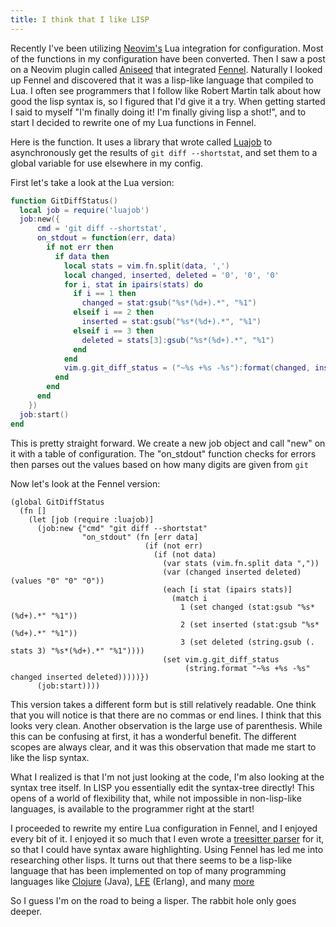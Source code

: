 ```yaml
---
title: I think that I like LISP
---
```


Recently I've been utilizing [Neovim's][neovim] Lua integration for configuration.
Most of the functions in my configuration have been converted.
Then I saw a post on a Neovim plugin called [Aniseed][aniseed] that integrated [Fennel][fennel].
Naturally I looked up Fennel and discovered that it was a lisp-like language that compiled to Lua.
I often see programmers that I follow like Robert Martin talk about how good the lisp syntax is, so I figured that I'd give it a try.
When getting started I said to myself "I'm finally doing it! I'm finally giving lisp a shot!", and to start I decided to rewrite one of my Lua functions in Fennel.

Here is the function.
It uses a library that wrote called [Luajob][luajob] to asynchronously get the results of `git diff --shortstat`, and set them to a global variable for use elsewhere in my config.  

First let's take a look at the Lua version:

```lua
function GitDiffStatus()
  local job = require('luajob')
  job:new({
      cmd = 'git diff --shortstat',
      on_stdout = function(err, data)
        if not err then
          if data then
            local stats = vim.fn.split(data, ',')
            local changed, inserted, deleted = '0', '0', '0'
            for i, stat in ipairs(stats) do
              if i == 1 then
                changed = stat:gsub("%s*(%d+).*", "%1")
              elseif i == 2 then
                inserted = stat:gsub("%s*(%d+).*", "%1")
              elseif i == 3 then
                deleted = stats[3]:gsub("%s*(%d+).*", "%1")
              end
            end
            vim.g.git_diff_status = ("~%s +%s -%s"):format(changed, inserted, deleted)
          end
        end
      end
    })
  job:start()
end
```

This is pretty straight forward.
We create a new job object and call "new" on it with a table of configuration.
The "on_stdout" function checks for errors then parses out the values based on how many digits are given from `git`

Now let's look at the Fennel version:

```fennel
(global GitDiffStatus
  (fn []
    (let [job (require :luajob)]
      (job:new {"cmd" "git diff --shortstat"
                "on_stdout" (fn [err data]
                              (if (not err)
                                (if (not data)
                                  (var stats (vim.fn.split data ","))
                                  (var (changed inserted deleted) (values "0" "0" "0"))
                                  (each [i stat (ipairs stats)]
                                    (match i
                                      1 (set changed (stat:gsub "%s*(%d+).*" "%1"))
                                      2 (set inserted (stat:gsub "%s*(%d+).*" "%1"))
                                      3 (set deleted (string.gsub (. stats 3) "%s*(%d+).*" "%1"))))
                                  (set vim.g.git_diff_status 
                                       (string.format "~%s +%s -%s" changed inserted deleted)))))})
      (job:start))))
```

This version takes a different form but is still relatively readable.
One think that you will notice is that there are no commas or end lines.
I think that this looks very clean.
Another observation is the large use of parenthesis.
While this can be confusing at first, it has a wonderful benefit.
The different scopes are always clear, and it was this observation that made me start to like the lisp syntax.

What I realized is that I'm not just looking at the code, I'm also looking at the syntax tree itself.
In LISP you essentially edit the syntax-tree directly!
This opens of a world of flexibility that, while not impossible in non-lisp-like languages, is available to the programmer right at the start!

I proceeded to rewrite my entire Lua configuration in Fennel, and I enjoyed every bit of it.
I enjoyed it so much that I even wrote a [treesitter parser][treesitter-fennel] for it, so that I could have syntax aware highlighting.
Using Fennel has led me into researching other lisps. 
It turns out that there seems to be a lisp-like language that has been implemented on top of many programming languages like [Clojure][clojure] (Java), [LFE][lfe] (Erlang), and many [more][lisp-like-languages]

So I guess I'm on the road to being a lisper.
The rabbit hole only goes deeper.


[neovim]: https://neovim.io
[aniseed]: https://github.com/olical/aniseed
[fennel]: https://fennel-lang.org
[luajob]: https://github.com/travonted/luajob
[treesitter-fennel]: https://github.com/travonted/tree-sitter-fennel
[lisp-like-languages]: https://github.com/dundalek/awesome-lisp-languages
[clojure]: https://clojure.org
[lfe]: https://lfe.io/
